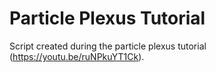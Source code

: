 # Particle Plexus Tutorial
Script created during the particle plexus tutorial (https://youtu.be/ruNPkuYT1Ck).
